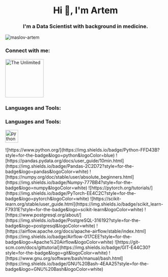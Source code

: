 <h1 align="center">Hi 👋, I'm Artem</h1>
<h3 align="center">I'm a Data Scientist with background in medicine.</h3>

<p align="left"> <img src="https://komarev.com/ghpvc/?username=maslov-artem&label=Profile%20views&color=0e75b6&style=flat" alt="maslov-artem" /> </p>

<h3 align="left">Connect with me:</h3>
<a href="https://t.me/Maslov_Artem94" target="_blank">
 <img src="https://img.shields.io/badge/Telegram-2CA5E0?style=for-the-badge&logo=telegram&logoColor=white" alt="The Unlimited" width="120"/>
</a>
<p align="left">
</p>

### Languages and Tools:<br>
<h3 align="left">Languages and Tools:</h3>
<p align="left"> <a href="https://www.python.org/" target="_blank" rel="noreferrer"> <img src="https://img.shields.io/badge/Python-FFD43B?style=for-the-badge&logo=python&logoColor=blue" alt="python" width="40" height="40"/></a>
</p>
![https://www.python.org/](https://img.shields.io/badge/Python-FFD43B?style=for-the-badge&logo=python&logoColor=blue) 
![https://pandas.pydata.org/docs/user_guide/10min.html](https://img.shields.io/badge/Pandas-2C2D72?style=for-the-badge&logo=pandas&logoColor=white)
![https://numpy.org/doc/stable/user/absolute_beginners.html](https://img.shields.io/badge/Numpy-777BB4?style=for-the-badge&logo=numpy&logoColor=white) 
![https://pytorch.org/tutorials/](https://img.shields.io/badge/PyTorch-EE4C2C?style=for-the-badge&logo=pytorch&logoColor=white)
![https://scikit-learn.org/stable/user_guide.html](https://img.shields.io/badge/scikit_learn-F7931E?style=for-the-badge&logo=scikit-learn&logoColor=white)
![https://www.postgresql.org/about/](https://img.shields.io/badge/PostgreSQL-316192?style=for-the-badge&logo=postgresql&logoColor=white)
![https://airflow.apache.org/docs/apache-airflow/stable/index.html](https://img.shields.io/badge/Airflow-017CEE?style=for-the-badge&logo=Apache%20Airflow&logoColor=white)
![https://git-scm.com/docs/gittutorial](https://img.shields.io/badge/GIT-E44C30?style=for-the-badge&logo=git&logoColor=white)
![https://www.gnu.org/software/bash/manual/bash.html](https://img.shields.io/badge/GNU%20Bash-4EAA25?style=for-the-badge&logo=GNU%20Bash&logoColor=white)
